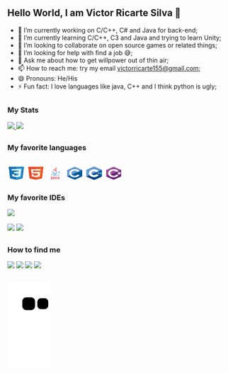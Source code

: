 ## Hello World, I am Victor Ricarte Silva 👋

- 🔭 I’m currently working on C/C++, C# and Java for back-end;
- 🌱 I’m currently learning C/C++, C3 and Java and trying to learn Unity;
- 👯 I’m looking to collaborate on open source games or related things;
- 🤔 I’m looking for help with find a job 😅;
- 💬 Ask me about how to get willpower out of thin air;
- 📫 How to reach me: try my email victorricarte155@gmail.com;
- 😄 Pronouns: He/His
- ⚡ Fun fact: I love languages like java, C++ and I think python is ugly;
##
### My Stats

<div>
  <a href="https://github.com/VictorRicarteSilva">
    <img height="180em" src="https://github-readme-stats.vercel.app/api/top-langs/?username=VictorRicarteSilva&layout=compact&langs_count=7&theme=dark"/>
    <img height="180em" src="https://github-readme-stats.vercel.app/api?username=VictorRicarteSilva&show_icons=true&theme=dark&include_all_commits=true&count_private=true"/>
  </a>
</div>

## 
### My favorite languages
<div style="display: inline_block"><br>
  <img align="center" alt="Ricarte-CSS" height="30" width="40" src="https://raw.githubusercontent.com/devicons/devicon/master/icons/css3/css3-original.svg">

<img align="center" alt="Ricarte-HTML" height="30" width="40" src="https://raw.githubusercontent.com/devicons/devicon/master/icons/html5/html5-original.svg">

  <img align="center" alt="Ricarte-Java" height="30" width="40" src="https://raw.githubusercontent.com/devicons/devicon/master/icons/java/java-original-wordmark.svg">
  <img align="center" alt="Ricarte-C" height="30" width="40" src="https://raw.githubusercontent.com/devicons/devicon/master/icons/c/c-original.svg">
  <img align="center" alt="Ricarte-Cplusplus" height="30" width="40" src="https://raw.githubusercontent.com/devicons/devicon/master/icons/cplusplus/cplusplus-original.svg">
  <img align="center" alt="Ricarte-Csharp" height="30" width="40" src="https://raw.githubusercontent.com/devicons/devicon/master/icons/csharp/csharp-original.svg">
  </div>
  
  ##
  ### My favorite IDEs
  
  <div>
  <a href="https://www.jetbrains.com/pt-br/rider/" target="_blank"><img src="https://img.shields.io/badge/Rider-000000?style=for-the-badge&logo=Rider&logoColor=white"></a>

  <a href="https://www.jetbrains.com/pt-br/idea/" target="_blank"><img src="https://img.shields.io/badge/IntelliJ_IDEA-000000.svg?style=for-the-badge&logo=intellij-idea&logoColor=white"></a>
  <a href="https://www.jetbrains.com/pt-br/clion/
" target="_blank"><img src="https://img.shields.io/badge/CLion-000000?style=for-the-badge&logo=clion&logoColor=white"></a>
  </div>
  
  
  ##
  ### How to find me
  
<div> 

  <a href="https://www.instagram.com/victorricarte__/" target="_blank"><img src="https://img.shields.io/badge/-Instagram-%23E4405F?style=for-the-badge&logo=instagram&logoColor=white" target="_blank"></a>
  <a href = "mailto:victorricarte155@gmail.com"><img src="https://img.shields.io/badge/-Gmail-%23333?style=for-the-badge&logo=gmail&logoColor=white" target="_blank"></a>
  <a href="https://www.linkedin.com/in/victorricarte/" target="_blank"><img src="https://img.shields.io/badge/-LinkedIn-%230077B5?style=for-the-badge&logo=linkedin&logoColor=white" target="_blank"></a> 
  <a href="https://www.facebook.com/victor.ricarte.3" target="_blank"><img src="https://img.shields.io/badge/Facebook-1877F2?style=for-the-badge&logo=facebook&logoColor=white" target="_blank"></a> 
  
</div>

##


![snake gif](https://github.com/VictorRicarteSilva/VictorRicarteSilva/blob/output/github-contribution-grid-snake.svg)
